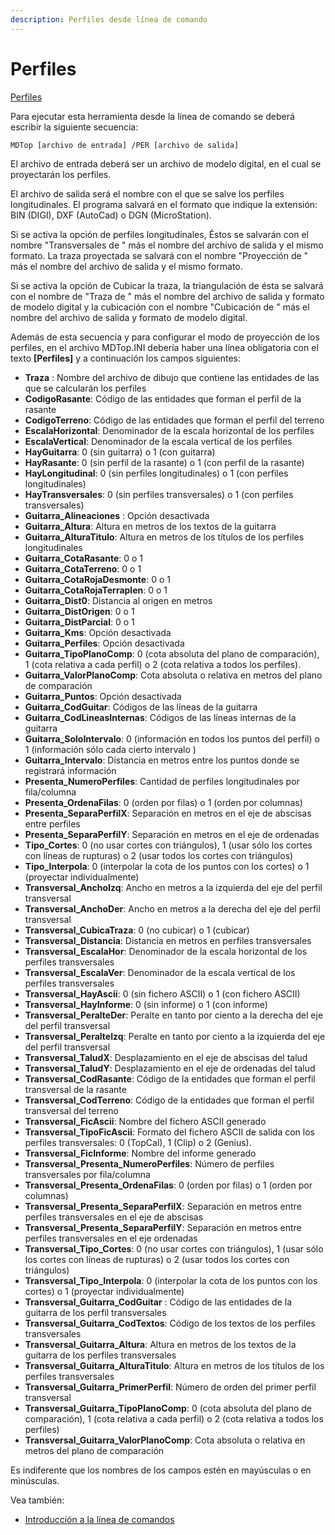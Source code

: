 ```yaml
---
description: Perfiles desde línea de comando
---
```


# Perfiles

[Perfiles](../como.../como-perfiles.md)

Para ejecutar esta herramienta desde la línea de comando se deberá escribir la siguiente secuencia:

```
MDTop [archivo de entrada] /PER [archivo de salida]
```

El archivo de entrada deberá ser un archivo de modelo digital, en el cual se proyectarán los perfiles.

El archivo de salida será el nombre con el que se salve los perfiles longitudinales. El programa salvará en el formato que indique la extensión: BIN (DIGI), DXF (AutoCad) o DGN (MicroStation).

Si se activa la opción de perfiles longitudinales, Éstos se salvarán con el nombre "Transversales de " más el nombre del archivo de salida y el mismo formato. La traza proyectada se salvará con el nombre "Proyección de " más el nombre del archivo de salida y el mismo formato.

Si se activa la opción de Cubicar la traza, la triangulación de ésta se salvará con el nombre de "Traza de " más el nombre del archivo de salida y formato de modelo digital y la cubicación con el nombre "Cubicación de " más el nombre del archivo de salida y formato de modelo digital.

Además de esta secuencia y para configurar el modo de proyección de los perfiles, en el archivo MDTop.INI debería haber una línea obligatoria con el texto **\[Perfiles]** y a continuación los campos siguientes:

* **Traza** : Nombre del archivo de dibujo que contiene las entidades de las que se calcularán los perfiles
* **CodigoRasante**: Código de las entidades que forman el perfil de la rasante
* **CodigoTerreno**: Código de las entidades que forman el perfil del terreno
* **EscalaHorizontal**: Denominador de la escala horizontal de los perfiles
* **EscalaVertical**: Denominador de la escala vertical de los perfiles
* **HayGuitarra**: 0 (sin guitarra) o 1 (con guitarra)
* **HayRasante**: 0 (sin perfil de la rasante) o 1 (con perfil de la rasante)
* **HayLongitudinal**: 0 (sin perfiles longitudinales) o 1 (con perfiles longitudinales)
* **HayTransversales**: 0 (sin perfiles transversales) o 1 (con perfiles transversales)
* **Guitarra\_Alineaciones** : Opción desactivada
* **Guitarra\_Altura**: Altura en metros de los textos de la guitarra
* **Guitarra\_AlturaTitulo**: Altura en metros de los títulos de los perfiles longitudinales
* **Guitarra\_CotaRasante**: 0 o 1
* **Guitarra\_CotaTerreno**: 0 o 1
* **Guitarra\_CotaRojaDesmonte**: 0 o 1
* **Guitarra\_CotaRojaTerraplen**: 0 o 1
* **Guitarra\_Dist0**: Distancia al origen en metros
* **Guitarra\_DistOrigen**: 0 o 1
* **Guitarra\_DistParcial**: 0 o 1
* **Guitarra\_Kms**: Opción desactivada
* **Guitarra\_Perfiles**: Opción desactivada
* **Guitarra\_TipoPlanoComp**: 0 (cota absoluta del plano de comparación), 1 (cota relativa a cada perfil) o 2 (cota relativa a todos los perfiles).
* **Guitarra\_ValorPlanoComp**: Cota absoluta o relativa en metros del plano de comparación
* **Guitarra\_Puntos**: Opción desactivada
* **Guitarra\_CodGuitar**: Códigos de las líneas de la guitarra
* **Guitarra\_CodLineasInternas**: Códigos de las líneas internas de la guitarra
* **Guitarra\_SoloIntervalo**: 0 (información en todos los puntos del perfil) o 1 (información sólo cada cierto intervalo )
* **Guitarra\_Intervalo**: Distancia en metros entre los puntos donde se registrará información
* **Presenta\_NumeroPerfiles**: Cantidad de perfiles longitudinales por fila/columna
* **Presenta\_OrdenaFilas**: 0 (orden por filas) o 1 (orden por columnas)
* **Presenta\_SeparaPerfilX**: Separación en metros en el eje de abscisas entre perfiles
* **Presenta\_SeparaPerfilY**: Separación en metros en el eje de ordenadas
* **Tipo\_Cortes**: 0 (no usar cortes con triángulos), 1 (usar sólo los cortes con líneas de rupturas) o 2 (usar todos los cortes con triángulos)
* **Tipo\_Interpola**: 0 (interpolar la cota de los puntos con los cortes) o 1 (proyectar individualmente)
* **Transversal\_AnchoIzq**: Ancho en metros a la izquierda del eje del perfil transversal
* **Transversal\_AnchoDer**: Ancho en metros a la derecha del eje del perfil transversal
* **Transversal\_CubicaTraza**: 0 (no cubicar) o 1 (cubicar)
* **Transversal\_Distancia**: Distancia en metros en perfiles transversales
* **Transversal\_EscalaHor**: Denominador de la escala horizontal de los perfiles transversales
* **Transversal\_EscalaVer**: Denominador de la escala vertical de los perfiles transversales
* **Transversal\_HayAscii**: 0 (sin fichero ASCII) o 1 (con fichero ASCII)
* **Transversal\_HayInforme**: 0 (sin informe) o 1 (con informe)
* **Transversal\_PeralteDer**: Peralte en tanto por ciento a la derecha del eje del perfil transversal
* **Transversal\_PeralteIzq**: Peralte en tanto por ciento a la izquierda del eje del perfil transversal
* **Transversal\_TaludX**: Desplazamiento en el eje de abscisas del talud
* **Transversal\_TaludY**: Desplazamiento en el eje de ordenadas del talud
* **Transversal\_CodRasante**: Código de la entidades que forman el perfil transversal de la rasante
* **Transversal\_CodTerreno**: Código de la entidades que forman el perfil transversal del terreno
* **Transversal\_FicAscii**: Nombre del fichero ASCII generado
* **Transversal\_TipoFicAscii**: Formato del fichero ASCII de salida con los perfiles transversales: 0 (TopCal), 1 (Clip) o 2 (Genius).
* **Transversal\_FicInforme**: Nombre del informe generado
* **Transversal\_Presenta\_NumeroPerfiles**: Número de perfiles transversales por fila/columna
* **Transversal\_Presenta\_OrdenaFilas**: 0 (orden por filas) o 1 (orden por columnas)
* **Transversal\_Presenta\_SeparaPerfilX**: Separación en metros entre perfiles transversales en el eje de abscisas
* **Transversal\_Presenta\_SeparaPerfilY**: Separación en metros entre perfiles transversales en el eje ordenadas
* **Transversal\_Tipo\_Cortes**: 0 (no usar cortes con triángulos), 1 (usar sólo los cortes con líneas de rupturas) o 2 (usar todos los cortes con triángulos)
* **Transversal\_Tipo\_Interpola**: 0 (interpolar la cota de los puntos con los cortes) o 1 (proyectar individualmente)
* **Transversal\_Guitarra\_CodGuitar** : Código de las entidades de la guitarra de los perfil transversales
* **Transversal\_Guitarra\_CodTextos**: Código de los textos de los perfiles transversales
* **Transversal\_Guitarra\_Altura**: Altura en metros de los textos de la guitarra de los perfiles transversales
* **Transversal\_Guitarra\_AlturaTitulo**: Altura en metros de los títulos de los perfiles transversales
* **Transversal\_Guitarra\_PrimerPerfil**: Número de orden del primer perfil transversal
* **Transversal\_Guitarra\_TipoPlanoComp**: 0 (cota absoluta del plano de comparación), 1 (cota relativa a cada perfil) o 2 (cota relativa a todos los perfiles)
* **Transversal\_Guitarra\_ValorPlanoComp**: Cota absoluta o relativa en metros del plano de comparación

Es indiferente que los nombres de los campos estén en mayúsculas o en minúsculas.

Vea también:

* [Introducción a la línea de comandos](./)
